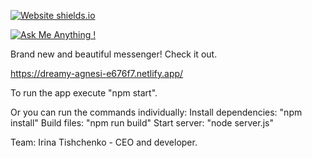[![Website shields.io](https://img.shields.io/website-up-down-green-red/http/shields.io.svg)](http://shields.io/)

[![Ask Me Anything !](https://img.shields.io/badge/Ask%20me-anything-1abc9c.svg)](https://GitHub.com/Naereen/ama)

Brand new and beautiful messenger! Check it out.

https://dreamy-agnesi-e676f7.netlify.app/


To run the app execute "npm start".

Or you can run the commands individually:
Install dependencies: "npm install"
Build files: "npm run build"
Start server: "node server.js"


Team:
Irina Tishchenko - CEO and developer.
